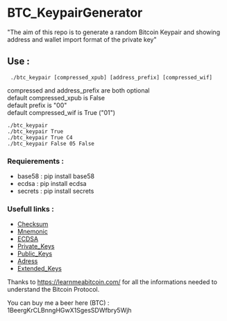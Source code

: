 # BTC_KeypairGenerator

"The aim of this repo is to generate a random Bitcoin Keypair and showing address and wallet import format of the private key"

##  Use :

```
 ./btc_keypair [compressed_xpub] [address_prefix] [compressed_wif]
```
compressed and address_prefix are both optional  
default compressed_xpub is False  
default prefix is "00"  
default compressed_wif is True ("01")  

 `````
 ./btc_keypair 
 ./btc_keypair True
 ./btc_keypair True C4
 ./btc_keypair False 05 False
 `````


### Requierements :

- base58  : pip install base58
- ecdsa   : pip install ecdsa
- secrets : pip install secrets



### Usefull links :

- [Checksum](https://learnmeabitcoin.com/technical/checksum)
- [Mnemonic](https://learnmeabitcoin.com/technical/mnemonic)
- [ECDSA](https://learnmeabitcoin.com/technical/ecdsa)
- [Private_Keys](https://learnmeabitcoin.com/technical/private-key)
- [Public_Keys](https://learnmeabitcoin.com/technical/public-key)
- [Adress](https://learnmeabitcoin.com/technical/address)
- [Extended_Keys](https://learnmeabitcoin.com/technical/extended-keys)

Thanks to https://learnmeabitcoin.com/ for all the informations needed to understand the Bitcoin Protocol.


You can buy me a beer here (BTC) : 1BeergKrCLBnngHGwX1SgesSDWfbry5Wjh

